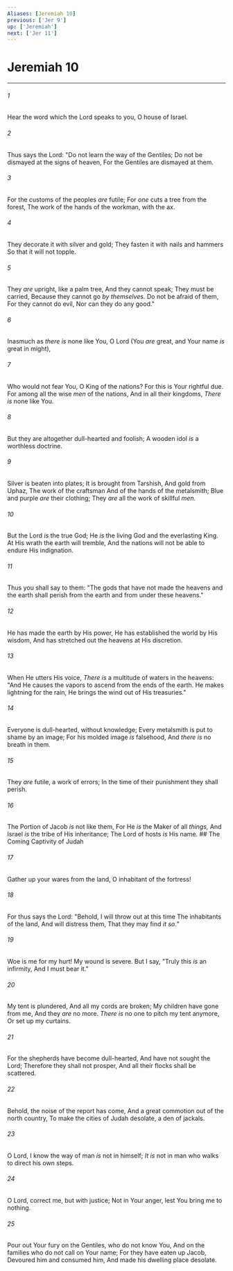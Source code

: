 ```yaml
---
Aliases: [Jeremiah 10]
previous: ['Jer 9']
up: ['Jeremiah']
next: ['Jer 11']
---
```

# Jeremiah 10

***


###### 1 
Hear the word which the Lord speaks to you, O house of Israel. 

###### 2 
Thus says the Lord: "Do not learn the way of the Gentiles; Do not be dismayed at the signs of heaven, For the Gentiles are dismayed at them. 

###### 3 
For the customs of the peoples _are_ futile; For _one_ cuts a tree from the forest, The work of the hands of the workman, with the ax. 

###### 4 
They decorate it with silver and gold; They fasten it with nails and hammers So that it will not topple. 

###### 5 
They _are_ upright, like a palm tree, And they cannot speak; They must be carried, Because they cannot go _by themselves._ Do not be afraid of them, For they cannot do evil, Nor can they do any good." 

###### 6 
Inasmuch as _there is_ none like You, O Lord (You _are_ great, and Your name _is_ great in might), 

###### 7 
Who would not fear You, O King of the nations? For this is Your rightful due. For among all the wise _men_ of the nations, And in all their kingdoms, _There is_ none like You. 

###### 8 
But they are altogether dull-hearted and foolish; A wooden idol _is_ a worthless doctrine. 

###### 9 
Silver is beaten into plates; It is brought from Tarshish, And gold from Uphaz, The work of the craftsman And of the hands of the metalsmith; Blue and purple _are_ their clothing; They _are_ all the work of skillful _men._ 

###### 10 
But the Lord _is_ the true God; He _is_ the living God and the everlasting King. At His wrath the earth will tremble, And the nations will not be able to endure His indignation. 

###### 11 
Thus you shall say to them: "The gods that have not made the heavens and the earth shall perish from the earth and from under these heavens." 

###### 12 
He has made the earth by His power, He has established the world by His wisdom, And has stretched out the heavens at His discretion. 

###### 13 
When He utters His voice, _There is_ a multitude of waters in the heavens: "And He causes the vapors to ascend from the ends of the earth. He makes lightning for the rain, He brings the wind out of His treasuries." 

###### 14 
Everyone is dull-hearted, without knowledge; Every metalsmith is put to shame by an image; For his molded image _is_ falsehood, And _there is_ no breath in them. 

###### 15 
They _are_ futile, a work of errors; In the time of their punishment they shall perish. 

###### 16 
The Portion of Jacob _is_ not like them, For He _is_ the Maker of all _things,_ And Israel _is_ the tribe of His inheritance; The Lord of hosts _is_ His name. ## The Coming Captivity of Judah 

###### 17 
Gather up your wares from the land, O inhabitant of the fortress! 

###### 18 
For thus says the Lord: "Behold, I will throw out at this time The inhabitants of the land, And will distress them, That they may find _it so._" 

###### 19 
Woe is me for my hurt! My wound is severe. But I say, "Truly this _is_ an infirmity, And I must bear it." 

###### 20 
My tent is plundered, And all my cords are broken; My children have gone from me, And they _are_ no more. _There is_ no one to pitch my tent anymore, Or set up my curtains. 

###### 21 
For the shepherds have become dull-hearted, And have not sought the Lord; Therefore they shall not prosper, And all their flocks shall be scattered. 

###### 22 
Behold, the noise of the report has come, And a great commotion out of the north country, To make the cities of Judah desolate, a den of jackals. 

###### 23 
O Lord, I know the way of man _is_ not in himself; _It is_ not in man who walks to direct his own steps. 

###### 24 
O Lord, correct me, but with justice; Not in Your anger, lest You bring me to nothing. 

###### 25 
Pour out Your fury on the Gentiles, who do not know You, And on the families who do not call on Your name; For they have eaten up Jacob, Devoured him and consumed him, And made his dwelling place desolate.
